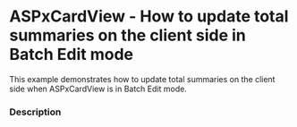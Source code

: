 # ASPxCardView - How to update total summaries on the client side in Batch Edit mode


This example demonstrates how to update total summaries on the client side when ASPxCardView is in Batch Edit mode.


<h3>Description</h3>

&nbsp;

<br/>


